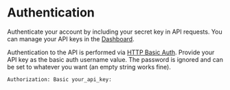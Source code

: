 # Authentication

Authenticate your account by including your secret key in API requests. You can manage your API keys in the [Dashboard](https://pdfshift.io/account/dashboard/).

Authentication to the API is performed via [HTTP Basic Auth](http://en.wikipedia.org/wiki/Basic_access_authentication).
Provide your API key as the basic auth username value. The password is ignored and can be set to whatever you want (an empty string works fine).

`Authorization: Basic your_api_key:`
